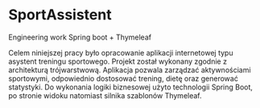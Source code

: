 # SportAssistent
 Engineering work Spring boot + Thymeleaf 
 
 
Celem niniejszej pracy było opracowanie aplikacji internetowej typu asystent treningu sportowego. Projekt został wykonany zgodnie z architekturą trójwarstwową. 
Aplikacja pozwala zarządzać aktywnościami sportowymi, odpowiednio dostosować trening, dietę oraz generować statystyki. Do wykonania logiki biznesowej użyto technologii Spring Boot, po stronie widoku natomiast silnika szablonów Thymeleaf.
